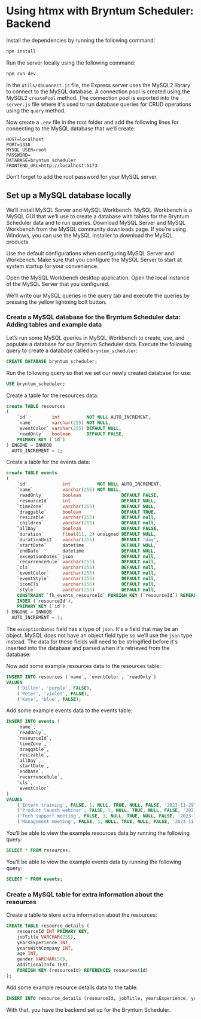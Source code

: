 # Using htmx with Bryntum Scheduler: Backend

Install the dependencies by running the following command:

```bash
npm install
```

Run the server locally using the following command:

```bash
npm run dev
```

In the `utils/dbConnect.js` file, the Express server uses the MySQL2 library to connect to the MySQL database. A connection pool is created using the MySQL2 `createPool` method. The connection pool is exported into the `server.js` file where it's used to run database queries for CRUD operations using the `query` method.

Now create a `.env` file in the root folder and add the following lines for connecting to the MySQL database that we’ll create:

```
HOST=localhost
PORT=1338
MYSQL_USER=root
PASSWORD=
DATABASE=bryntum_scheduler
FRONTEND_URL=http://localhost:5173
```

Don’t forget to add the root password for your MySQL server.

## Set up a MySQL database locally

We’ll install MySQL Server and MySQL Workbench. MySQL Workbench is a MySQL GUI that we’ll use to create a database with tables for the Bryntum Scheduler data and to run queries. Download MySQL Server and MySQL Workbench from the MySQL community downloads page. If you’re using Windows, you can use the MySQL Installer to download the MySQL products. 

Use the default configurations when configuring MySQL Server and Workbench. Make sure that you configure the MySQL Server to start at system startup for your convenience.

Open the MySQL Workbench desktop application. Open the local instance of the MySQL Server that you configured.

We’ll write our MySQL queries in the query tab and execute the queries by pressing the yellow lightning bolt button.

### Create a MySQL database for the Bryntum Scheduler data: Adding tables and example data

Let’s run some MySQL queries in MySQL Workbench to create, use, and populate a database for our Bryntum Scheduler data. Execute the following query to create a database called `bryntum_scheduler`:


```sql
CREATE DATABASE bryntum_scheduler;
```

Run the following query so that we set our newly created database for use:

```sql
USE bryntum_scheduler;
```

Create a table for the resources data:

```sql
create TABLE resources
(
    `id`         int          NOT NULL AUTO_INCREMENT,
    `name`       varchar(255) NOT NULL,
    `eventColor` varchar(255) DEFAULT NULL,
    `readOnly`   boolean      DEFAULT FALSE,
    PRIMARY KEY (`id`)
) ENGINE = INNODB
  AUTO_INCREMENT = 1;
```

Create a table for the events data:

```sql
create TABLE events
(
    `id`             int          NOT NULL AUTO_INCREMENT,
    `name`           varchar(255) NOT NULL,
    `readOnly`       boolean               DEFAULT FALSE,
    `resourceId`     int                   DEFAULT NULL,
    `timeZone`       varchar(255)          DEFAULT NULL,
    `draggable`      boolean               DEFAULT TRUE,
    `resizable`      varchar(255)          DEFAULT null,
    `children`       varchar(255)          DEFAULT null,
    `allDay`         boolean               DEFAULT FALSE,
    `duration`       float(11, 2) unsigned DEFAULT NULL,
    `durationUnit`   varchar(255)          DEFAULT 'day',
    `startDate`      datetime              DEFAULT NULL,
    `endDate`        datetime              DEFAULT NULL,
    `exceptionDates` json                  DEFAULT null,
    `recurrenceRule` varchar(255)          DEFAULT null,
    `cls`            varchar(255)          DEFAULT null,
    `eventColor`     varchar(255)          DEFAULT null,
    `eventStyle`     varchar(255)          DEFAULT null,
    `iconCls`        varchar(255)          DEFAULT null,
    `style`          varchar(255)          DEFAULT null,
    CONSTRAINT `fk_events_resourceId` FOREIGN KEY (`resourceId`) REFERENCES `resources` (`id`) ON DELETE CASCADE,
    INDEX (`resourceId`),
    PRIMARY KEY (`id`)
) ENGINE = INNODB
  AUTO_INCREMENT = 1;
```

The `exceptionDates` field has a type of `json`. It's a field that may be an object. MySQL does not have an object field type so we’ll use the `json` type instead. The data for these fields will need to be stringified before it's inserted into the database and parsed when it's retrieved from the database.

Now add some example resources data to the resources table:

```sql
INSERT INTO resources (`name`, `eventColor`, `readOnly`) 
VALUES 
    ('Dillon', 'purple', FALSE),
    ('Peter', 'violet', FALSE),
    ('Kate', 'blue', FALSE);
```

Add some example events data to the events table:

```sql
INSERT INTO events (
    `name`, 
    `readOnly`, 
    `resourceId`, 
    `timeZone`, 
    `draggable`, 
    `resizable`, 
    `allDay`, 
    `startDate`, 
    `endDate`, 
    `recurrenceRule`, 
    `cls`, 
    `eventColor`
) 
VALUES 
    ('Intern training', FALSE, 1, NULL, TRUE, NULL, FALSE, '2023-11-29T13:00', '2023-11-29T17:00', NULL, NULL, NULL),
    ('Product launch webinar', FALSE, 2, NULL, TRUE, NULL, FALSE, '2023-11-29T14:10', '2023-11-29T16:00', NULL, NULL, NULL),
    ('Tech support meeting', FALSE, 3, NULL, TRUE, NULL, FALSE, '2023-11-29T16:10', '2023-11-29T18:00', NULL, NULL, NULL),
    ('Management meeting', FALSE, 3, NULL, TRUE, NULL, FALSE, '2023-11-29T09:00', '2023-11-29T11:30', NULL, NULL, NULL);
```

You’ll be able to view the example resources data by running the following query:

```sql
SELECT * FROM resources;
```

You’ll be able to view the example events data by running the following query:

```sql
SELECT * FROM events;
```

### Create a MySQL table for extra information about the resources

Create a table to store extra information about the resources:

```sql
CREATE TABLE resource_details (
    resourceId INT PRIMARY KEY,
    jobTitle VARCHAR(255),
    yearsExperience INT,
    yearsWithCompany INT,
    age INT,
    gender VARCHAR(50),
    additionalInfo TEXT,
    FOREIGN KEY (resourceId) REFERENCES resources(id) 
);
```

Add some example resource details data to the table:

```sql
INSERT INTO resource_details (resourceId, jobTitle, yearsExperience, yearsWithCompany, age, gender, additionalInfo) VALUES (1, 'Software Engineer', 5, 3, 30, 'Male', 'Expert in Java and Python'), (2, 'Project Manager', 8, 5, 35, 'Male', 'Certified PMP, skilled in Agile methodologies'), (3, 'UX Designer', 4, 2, 28, 'Female', 'Specializes in user interface design and user experience');
```

With that, you have the backend set up for the Bryntum Scheduler.
